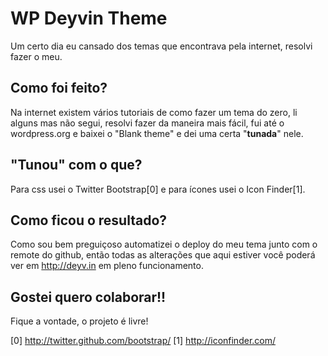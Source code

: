 # WP Deyvin Theme
Um certo dia eu cansado dos temas que encontrava pela internet, resolvi fazer o meu. 

## Como foi feito?
Na internet existem vários tutoriais de como fazer um tema do zero, li alguns mas não segui, resolvi fazer da maneira mais fácil, fui até o wordpress.org e baixei o "Blank theme" e dei uma certa "__tunada__" nele.

## "Tunou" com o que?
Para css usei o Twitter Bootstrap[0] e para ícones usei o Icon Finder[1]. 

## Como ficou o resultado?
Como sou bem preguiçoso automatizei o deploy do meu tema junto com o remote do github, então todas as alterações que aqui estiver você poderá ver em http://deyv.in em pleno funcionamento.

## Gostei quero colaborar!!
Fique a vontade, o projeto é livre!


[0] http://twitter.github.com/bootstrap/
[1] http://iconfinder.com/